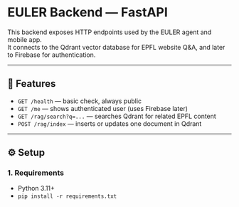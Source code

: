# EULER Backend — FastAPI

This backend exposes HTTP endpoints used by the EULER agent and mobile app.  
It connects to the Qdrant vector database for EPFL website Q&A, and later to Firebase for authentication.

---

## 🧩 Features

- `GET /health` — basic check, always public  
- `GET /me` — shows authenticated user (uses Firebase later)  
- `GET /rag/search?q=...` — searches Qdrant for related EPFL content  
- `POST /rag/index` — inserts or updates one document in Qdrant  

---

## ⚙️ Setup

### 1. Requirements
- Python 3.11+
- `pip install -r requirements.txt`




